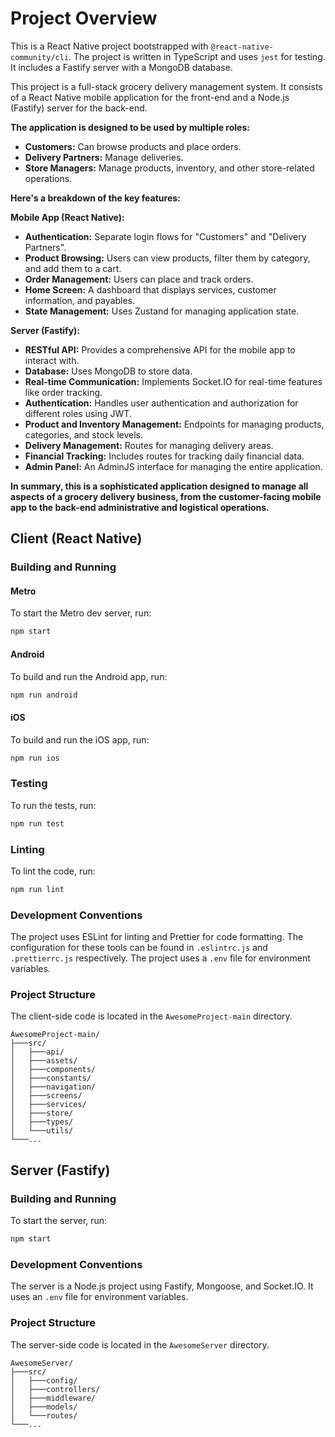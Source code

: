 # Project Overview

This is a React Native project bootstrapped with `@react-native-community/cli`. The project is written in TypeScript and uses `jest` for testing. It includes a Fastify server with a MongoDB database.

This project is a full-stack grocery delivery management system. It consists of a React Native mobile application for the front-end and a Node.js (Fastify) server for the back-end.

**The application is designed to be used by multiple roles:**

*   **Customers:** Can browse products and place orders.
*   **Delivery Partners:** Manage deliveries.
*   **Store Managers:** Manage products, inventory, and other store-related operations.

**Here's a breakdown of the key features:**

**Mobile App (React Native):**

*   **Authentication:** Separate login flows for "Customers" and "Delivery Partners".
*   **Product Browsing:** Users can view products, filter them by category, and add them to a cart.
*   **Order Management:** Users can place and track orders.
*   **Home Screen:** A dashboard that displays services, customer information, and payables.
*   **State Management:** Uses Zustand for managing application state.

**Server (Fastify):**

*   **RESTful API:** Provides a comprehensive API for the mobile app to interact with.
*   **Database:** Uses MongoDB to store data.
*   **Real-time Communication:** Implements Socket.IO for real-time features like order tracking.
*   **Authentication:** Handles user authentication and authorization for different roles using JWT.
*   **Product and Inventory Management:** Endpoints for managing products, categories, and stock levels.
*   **Delivery Management:** Routes for managing delivery areas.
*   **Financial Tracking:** Includes routes for tracking daily financial data.
*   **Admin Panel:** An AdminJS interface for managing the entire application.

**In summary, this is a sophisticated application designed to manage all aspects of a grocery delivery business, from the customer-facing mobile app to the back-end administrative and logistical operations.**

## Client (React Native)

### Building and Running

#### Metro

To start the Metro dev server, run:

```sh
npm start
```

#### Android

To build and run the Android app, run:

```sh
npm run android
```

#### iOS

To build and run the iOS app, run:

```sh
npm run ios
```

### Testing

To run the tests, run:

```sh
npm run test
```

### Linting

To lint the code, run:

```sh
npm run lint
```

### Development Conventions

The project uses ESLint for linting and Prettier for code formatting. The configuration for these tools can be found in `.eslintrc.js` and `.prettierrc.js` respectively. The project uses a `.env` file for environment variables.

### Project Structure

The client-side code is located in the `AwesomeProject-main` directory.

```
AwesomeProject-main/
├───src/
│   ├───api/
│   ├───assets/
│   ├───components/
│   ├───constants/
│   ├───navigation/
│   ├───screens/
│   ├───services/
│   ├───store/
│   ├───types/
│   └───utils/
└───...
```

## Server (Fastify)

### Building and Running

To start the server, run:

```sh
npm start
```

### Development Conventions

The server is a Node.js project using Fastify, Mongoose, and Socket.IO. It uses an `.env` file for environment variables.

### Project Structure

The server-side code is located in the `AwesomeServer` directory.

```
AwesomeServer/
├───src/
│   ├───config/
│   ├───controllers/
│   ├───middleware/
│   ├───models/
│   └───routes/
└───...
```